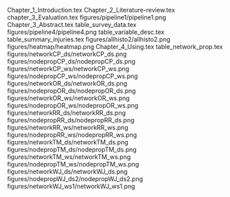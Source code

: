 Chapter_1_Introduction.tex
Chapter_2_Literature-review.tex
chapter_3_Evaluation.tex
figures/pipeline1/pipeline1.png
Chapter_3_Abstract.tex
table_survey_data.tex
figures/pipeline4/pipeline4.png
table_variable_desc.tex
table_summary_injuries.tex
figures/allhisto2/allhisto2.png
figures/heatmap/heatmap.png
Chapter_4_Using.tex
table_network_prop.tex
figures/networkCP_ds/networkCP_ds.png
figures/nodepropCP_ds/nodepropCP_ds.png
figures/networkCP_ws/networkCP_ws.png
figures/nodepropCP_ws/nodepropCP_ws.png
figures/networkOR_ds/networkOR_ds.png
figures/nodepropOR_ds/nodepropOR_ds.png
figures/networkOR_ws/networkOR_ws.png
figures/nodepropOR_ws/nodepropOR_ws.png
figures/networkRR_ds/networkRR_ds.png
figures/nodepropRR_ds/nodepropRR_ds.png
figures/networkRR_ws/networkRR_ws.png
figures/nodepropRR_ws/nodepropRR_ws.png
figures/networkTM_ds/networkTM_ds.png
figures/nodepropTM_ds/nodepropTM_ds.png
figures/networkTM_ws/networkTM_ws.png
figures/nodepropTM_ws/nodepropTM_ws.png
figures/networkWJ_ds/networkWJ_ds.png
figures/nodepropWJ_ds2/nodepropWJ_ds2.png
figures/networkWJ_ws1/networkWJ_ws1.png
